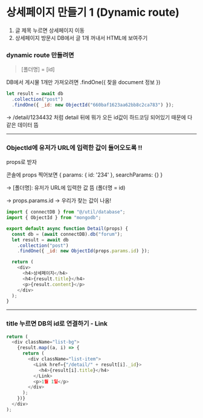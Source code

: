 # 상세페이지 만들기 1 (Dynamic route)

1. 글 제목 누르면 상세페이지 이동
2. 상세페이지 방문시 DB에서 글 1개 꺼내서 HTML에 보여주기

### dynamic route 만들려면

> [폴더명] = [id]

DB에서 게시물 1개만 가져오려면 .findOne({ 찾을 document 정보 })

```javascript
let result = await db
  .collection("post")
  .findOne({ _id: new ObjectId("660baf1623aa62bb8c2ca783") });
```

&rarr; /detail/1234432 처럼 detail 뒤에 뭐가 오든 id값이 하드코딩 되어있기 때문에 다 같은 데이터 뜸

---

### ObjectId에 유저가 URL에 입력한 값이 들어오도록 !!

props로 받자

콘솔에 props 찍어보면 { params: { id: '234' }, searchParams: {} }

&rarr; [폴더명]: 유저가 URL에 입력한 값 뜸 (폴더명 = id)

&rarr; props.params.id -> 우리가 찾는 값이 나옴!

```javascript
import { connectDB } from "@/util/database";
import { ObjectId } from "mongodb";

export default async function Detail(props) {
  const db = (await connectDB).db("forum");
  let result = await db
    .collection("post")
    .findOne({ _id: new ObjectId(props.params.id) });

  return (
    <div>
      <h4>상세페이지</h4>
      <h4>{result.title}</h4>
      <p>{result.content}</p>
    </div>
  );
}
```

---

### title 누르면 DB의 id로 연결하기 - Link

```javascript
return (
  <div className="list-bg">
    {result.map((a, i) => {
      return (
        <div className="list-item">
          <Link href={"/detail/" + result[i]._id}>
            <h4>{result[i].title}</h4>
          </Link>
          <p>1월 1일</p>
        </div>
      );
    })}
  </div>
);
```
